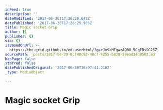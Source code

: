 ```yaml
---
inFeed: true
description: ''
dateModified: '2017-06-30T17:26:28.648Z'
datePublished: '2017-06-30T17:26:29.906Z'
title: Magic socket Grip
author: []
publisher: {}
via: {}
isBasedOnUrl: >-
  https://the-grid.github.io/ed-userhtml/?g=eJx9kMFqwzAQRO_5CqFDsSG25ZjEpbVc6BeEHnotqrSJFWwkVhs7_vvKcdtLoZdleTs7DNMYOzJrJB_mLJBDyMqyLmux3_O2KeKx3TTrDBqtJ0azB8kJblRc1KhWyllALXlH5MNTUSjvc9CTNbl2Q7FK8kt4-bF-MIrUh-8VnRwOUjsDK4oD5E6UdSYOWSU4053CACT5lU7Z4xJpdWv_j9Oy2xGduWp6RTcFwITraH12aCEcAd_cJCu-5aOFKcgzWpPsxLZKWW8DJQeRMlKfPSxbVH2_zu9RfRdHFkCh7u5k-Ykklvi3w_T5N_FmrfMLPSZ60w
sourcePath: _posts/2017-06-30-0cf40c93-48cf-4255-b830-59ead34d9502.md
hasPage: false
starred: false
datePublishedOriginal: '2017-06-30T16:07:41.216Z'
_type: MediaObject

---
```

<div class="ecwid ecwid-SingleProduct-v2 ecwid-SingleProduct-v2-bordered ecwid-SingleProduct-v2-centered ecwid-Product ecwid-Product-87207939" itemscope itemtype="http://schema.org/Product" data-single-product-id="87207939"><div itemprop="image"></div><div class="ecwid-title" itemprop="name" content="Universal magic Grip Tool Wrench Sleeve Ratchet Socket Adapter Bit 7-19MM"></div><div itemtype="http://schema.org/Offer" itemscope itemprop="offers"><div class="ecwid-productBrowser-price ecwid-price" itemprop="price" content="5.99" data-spw-price-location="button"><div itemprop="priceCurrency" content="USD"></div></div></div><div customprop="options"></div><div customprop="qty"></div><div customprop="addtobag"></div></div><script type="text/javascript" src="https://app.ecwid.com/script.js?11717055&data_platform=singleproduct_v2" charset="utf-8"></script><script type="text/javascript">xProduct()</script>

# Magic socket Grip